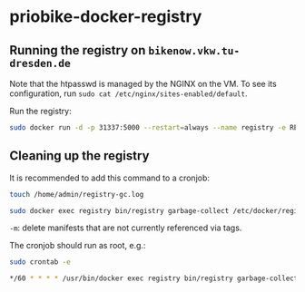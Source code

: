 # priobike-docker-registry

## Running the registry on `bikenow.vkw.tu-dresden.de`

Note that the htpasswd is managed by the NGINX on the VM. To see its configuration, run `sudo cat /etc/nginx/sites-enabled/default`.

Run the registry: 

```bash
sudo docker run -d -p 31337:5000 --restart=always --name registry -e REGISTRY_STORAGE_DELETE_ENABLED=true -v /data/registry:/var/lib/registry registry:2
```

## Cleaning up the registry

It is recommended to add this command to a cronjob:

```bash
touch /home/admin/registry-gc.log
```

```bash
sudo docker exec registry bin/registry garbage-collect /etc/docker/registry/config.yml -m > /home/admin/registry-gc.log
```

`-m`: delete manifests that are not currently referenced via tags. 

The cronjob should run as root, e.g.:

```bash
sudo crontab -e
```

```bash
*/60 * * * * /usr/bin/docker exec registry bin/registry garbage-collect /etc/docker/registry/config.yml -m > /home/admin/registry-gc.log
```

